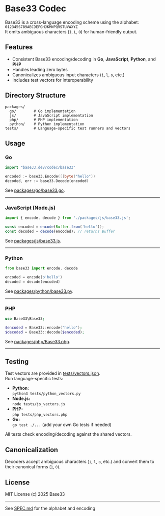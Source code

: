 # Base33 Codec

Base33 is a cross-language encoding scheme using the alphabet:  
`0123456789ABCDEFGHJKMNPQRSTUVWXYZ`  
It omits ambiguous characters (`I`, `L`, `O`) for human-friendly output.

## Features

- Consistent Base33 encoding/decoding in **Go**, **JavaScript**, **Python**, and **PHP**
- Handles leading zero bytes
- Canonicalizes ambiguous input characters (`i`, `l`, `o`, etc.)
- Includes test vectors for interoperability

## Directory Structure

```
packages/
  go/        # Go implementation
  js/        # JavaScript implementation
  php/       # PHP implementation
  python/    # Python implementation
tests/       # Language-specific test runners and vectors
```

## Usage

### Go

```go
import "base33.dev/codec/base33"

encoded := base33.Encode([]byte("hello"))
decoded, err := base33.Decode(encoded)
```

See [packages/go/base33.go](packages/go/base33.go).

---

### JavaScript (Node.js)

```js
import { encode, decode } from './packages/js/base33.js';

const encoded = encode(Buffer.from('hello'));
const decoded = decode(encoded); // returns Buffer
```

See [packages/js/base33.js](packages/js/base33.js).

---

### Python

```py
from base33 import encode, decode

encoded = encode(b'hello')
decoded = decode(encoded)
```

See [packages/python/base33.py](packages/python/base33.py).

---

### PHP

```php
use Base33\Base33;

$encoded = Base33::encode("hello");
$decoded = Base33::decode($encoded);
```

See [packages/php/Base33.php](packages/php/Base33.php).

---

## Testing

Test vectors are provided in [tests/vectors.json](tests/vectors.json).  
Run language-specific tests:

- **Python:**  
  `python3 tests/python_vectors.py`
- **Node.js:**  
  `node tests/js_vectors.js`
- **PHP:**  
  `php tests/php_vectors.php`
- **Go:**  
  `go test ./...` (add your own Go tests if needed)

All tests check encoding/decoding against the shared vectors.

## Canonicalization

Decoders accept ambiguous characters (`i`, `l`, `o`, etc.) and convert them to their canonical forms (`1`, `0`).

## License

MIT License (c) 2025 Base33

---

See [SPEC.md](SPEC.md) for the alphabet and encoding
